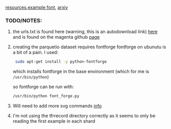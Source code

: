 
[resources](https://github.com/magenta/magenta/tree/master/magenta/models/svg_vae),[example
font](http://www.eaglefonts.com/data/media/326/FG_Jeff.ttf),
[arxiv](https://arxiv.org/abs/1904.02632) 


### TODO/NOTES:

1. the urls.txt is found here (warning, this is an autodownload link)
   [here](https://storage.googleapis.com/magentadata/models/svg_vae/glyphazzn_urls.txt)
   and is found on the magenta github [page](https://github.com/magenta/magenta/tree/master/magenta/models/svg_vae)

2. creating the parquetio dataset requires fontforge fontforge on ubunutu is a
   bit of a pain. I used: 
   ```bash
    sudo apt-get install -y python-fontforge
    ```
    which installs fontforge in the base environment (which for me is
    `/usr/bin/python`)

    so fontforge can be run with:
    ```bash
    /usr/bin/python font_forge.py
    ```

 3. Will need to add more svg commands
    [info](https://developer.mozilla.org/en-US/docs/Web/SVG/Tutorial/Paths)
 
 4. I'm not using the tfrrecord directory correctly as it seems to only be
    reading the first example in each shard
